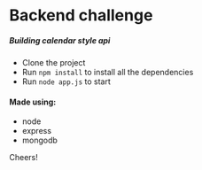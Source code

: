 # Backend challenge
##### Building calendar style api

- Clone the project
- Run `npm install` to install all the dependencies
- Run `node app.js` to start 

#### Made using:
- node
- express
- mongodb

Cheers!
